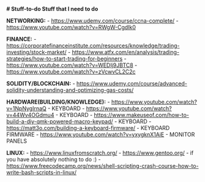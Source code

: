 **# Stuff-to-do
Stuff that I need to do**

**NETWORKING:**
	- https://www.udemy.com/course/ccna-complete/
	- https://www.youtube.com/watch?v=RWgW-CgdIk0




**FINANCE:**
   	- https://corporatefinanceinstitute.com/resources/knowledge/trading-investing/stock-market/
    	- https://www.atfx.com/en/analysis/trading-strategies/how-to-start-trading-for-beginners
    	- https://www.youtube.com/watch?v=WEDIj9JBTC8
	- https://www.youtube.com/watch?v=zVcwvCL2C2c
      





**SOLIDITY/BLOCKCHAIN:**
    	- https://www.udemy.com/course/advanced-solidity-understanding-and-optimizing-gas-costs/




**HARDWARE(BUILDING/KNOWLEDGE):**
    	- https://www.youtube.com/watch?v=1NpNygIrnaQ  - KEYBOARD
    	- https://www.youtube.com/watch?v=44Wv4OGdmu4  - KEYBOARD
   	- https://www.makeuseof.com/how-to-build-a-diy-qmk-powered-macro-keypad/  - KEYBOARD
    	- https://matt3o.com/building-a-keyboard-firmware/  - KEYBOARD FIRMWARE
    	- https://www.youtube.com/watch?v=yxygknX1AiE  - MONITOR PANELS


**LINUX:**
    	- https://www.linuxfromscratch.org/
    	- https://www.gentoo.org/  - if you have absolutely nothing to do :)
    	- https://www.freecodecamp.org/news/shell-scripting-crash-course-how-to-write-bash-scripts-in-linux/
